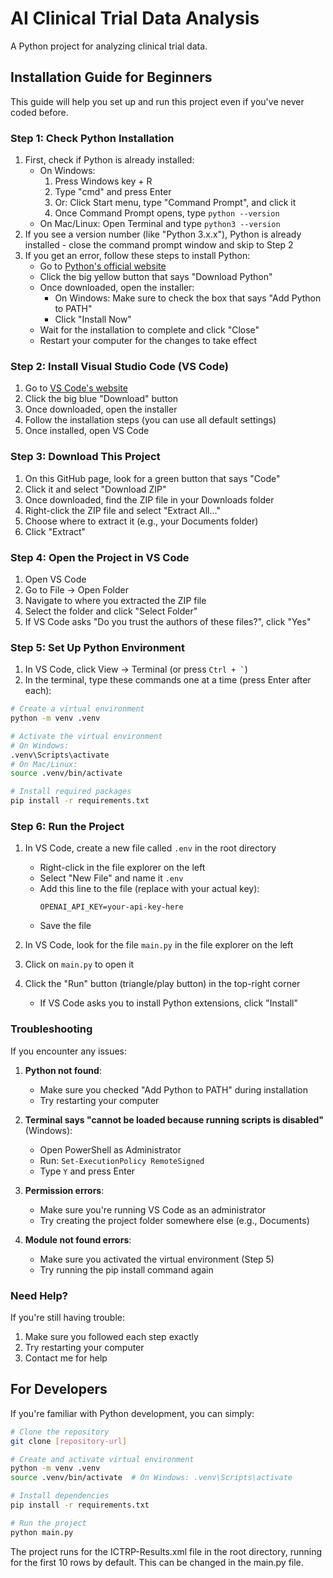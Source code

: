 # AI Clinical Trial Data Analysis

A Python project for analyzing clinical trial data.

## Installation Guide for Beginners

This guide will help you set up and run this project even if you've never coded before.

### Step 1: Check Python Installation

1. First, check if Python is already installed:
   - On Windows: 
     1. Press Windows key + R
     2. Type "cmd" and press Enter
     3. Or: Click Start menu, type "Command Prompt", and click it
     4. Once Command Prompt opens, type `python --version`
   - On Mac/Linux: Open Terminal and type `python3 --version`
2. If you see a version number (like "Python 3.x.x"), Python is already installed - close the command prompt window and skip to Step 2
3. If you get an error, follow these steps to install Python:
   - Go to [Python's official website](https://www.python.org/downloads/)
   - Click the big yellow button that says "Download Python"
   - Once downloaded, open the installer:
     - On Windows: Make sure to check the box that says "Add Python to PATH"
     - Click "Install Now"
   - Wait for the installation to complete and click "Close"
   - Restart your computer for the changes to take effect

### Step 2: Install Visual Studio Code (VS Code)

1. Go to [VS Code's website](https://code.visualstudio.com/)
2. Click the big blue "Download" button
3. Once downloaded, open the installer
4. Follow the installation steps (you can use all default settings)
5. Once installed, open VS Code

### Step 3: Download This Project

1. On this GitHub page, look for a green button that says "Code"
2. Click it and select "Download ZIP"
3. Once downloaded, find the ZIP file in your Downloads folder
4. Right-click the ZIP file and select "Extract All..."
5. Choose where to extract it (e.g., your Documents folder)
6. Click "Extract"

### Step 4: Open the Project in VS Code

1. Open VS Code
2. Go to File → Open Folder
3. Navigate to where you extracted the ZIP file
4. Select the folder and click "Select Folder"
5. If VS Code asks "Do you trust the authors of these files?", click "Yes"

### Step 5: Set Up Python Environment

1. In VS Code, click View → Terminal (or press `` Ctrl + ` ``)
2. In the terminal, type these commands one at a time (press Enter after each):

```bash
# Create a virtual environment
python -m venv .venv

# Activate the virtual environment
# On Windows:
.venv\Scripts\activate
# On Mac/Linux:
source .venv/bin/activate

# Install required packages
pip install -r requirements.txt
```

### Step 6: Run the Project

1. In VS Code, create a new file called `.env` in the root directory
   - Right-click in the file explorer on the left
   - Select "New File" and name it `.env`
   - Add this line to the file (replace with your actual key):
     ```
     OPENAI_API_KEY=your-api-key-here
     ```
   - Save the file

2. In VS Code, look for the file `main.py` in the file explorer on the left
3. Click on `main.py` to open it
4. Click the "Run" button (triangle/play button) in the top-right corner
   - If VS Code asks you to install Python extensions, click "Install"

### Troubleshooting

If you encounter any issues:

1. **Python not found**:
   - Make sure you checked "Add Python to PATH" during installation
   - Try restarting your computer

2. **Terminal says "cannot be loaded because running scripts is disabled"** (Windows):
   - Open PowerShell as Administrator
   - Run: `Set-ExecutionPolicy RemoteSigned`
   - Type `Y` and press Enter

3. **Permission errors**:
   - Make sure you're running VS Code as an administrator
   - Try creating the project folder somewhere else (e.g., Documents)

4. **Module not found errors**:
   - Make sure you activated the virtual environment (Step 5)
   - Try running the pip install command again

### Need Help?

If you're still having trouble:
1. Make sure you followed each step exactly
2. Try restarting your computer
3. Contact me for help

## For Developers

If you're familiar with Python development, you can simply:

```bash
# Clone the repository
git clone [repository-url]

# Create and activate virtual environment
python -m venv .venv
source .venv/bin/activate  # On Windows: .venv\Scripts\activate

# Install dependencies
pip install -r requirements.txt

# Run the project
python main.py
```

The project runs for the ICTRP-Results.xml file in the root directory, running for the first 10 rows by default. This can be changed in the main.py file.